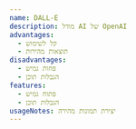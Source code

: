 ```yaml
---
name: DALL-E
description: מודל AI של OpenAI
advantages:
  - קל לשימוש
  - תוצאות מהירות
disadvantages:
  - פחות גמיש
  - הגבלות תוכן
features:
  - פתוח גמיש
  - הגבלות תוכן
usageNotes: יצירת תמונות מהירה
---
```

